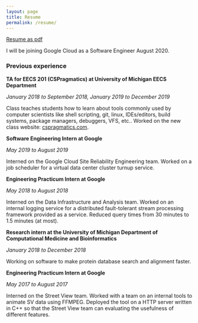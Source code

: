 ```yaml
---
layout: page
title: Resume
permalink: /resume/
---
```


[Resume as pdf]({{site.url}}/assets/resume.pdf)

I will be joining Google Cloud as a Software Engineer August 2020.

### Previous experience

**TA for EECS 201 (CSPragmatics) at University of Michigan EECS Department**

*January 2018 to September 2018, January 2019 to December 2019*

Class teaches students how to learn about tools commonly used by computer
scientists like shell scripting, git, linux, IDEs/editors, build
systems, package managers, debuggers, VFS, etc..
Worked on the new class website: [cspragmatics.com](http://cspragmatics.com).

**Software Engineering Intern at Google**

*May 2019 to August 2019*

Interned on the Google Cloud Site Reliability Engineering team.
Worked on a job scheduler for a virtual data center cluster turnup service.

**Engineering Practicum Intern at Google**

*May 2018 to August 2018*

Interned on the Data Infrastructure and Analysis team.
Worked on an internal logging service for a distributed fault-tolerant
stream processing framework provided as a service. Reduced query times from
30 minutes to 1.5 minutes (at most).

**Research intern at the University of Michigan Department of Computational
Medicine and Bioinformatics**

*January 2018 to December 2018*

Working on software to make protein database search and alignment faster.

**Engineering Practicum Intern at Google**

*May 2017 to August 2017*

Interned on the Street View team.
Worked with a team on an internal tools to animate SV data using
FFMPEG. Deployed the tool on a HTTP server written in C++ so that
the Street View team can evaluating the usefulness of different
features.

